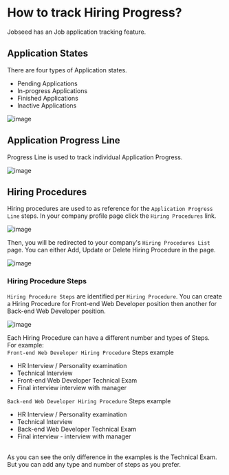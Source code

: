 # How to track Hiring Progress?

Jobseed has an Job application tracking feature.

## Application States

There are four types of Application states.
- Pending Applications
- In-progress Applications
- Finished Applications
- Inactive Applications

![image](/images/application-states.jpg)

## Application Progress Line

Progress Line is used to track individual Application Progress.

![image](/images/application-progress-line.jpg)

## Hiring Procedures

Hiring procedures are used to as reference for the `Application Progress Line` steps.
In your company profile page click the `Hiring Procedures` link.

![image](/images/hiring-procedure-link.jpg)

Then, you will be redirected to your company's `Hiring Procedures List` page.
You can either Add, Update or Delete Hiring Procedure in the page.

![image](/images/hiring-procedures-list.jpg)

### Hiring Procedure Steps

`Hiring Procedure Steps` are identified per `Hiring Procedure`.
You can create a Hiring Procedure for Front-end Web Developer position then another for
Back-end Web Developer position.

![image](/images/hiring-procedure-steps.jpg)

Each Hiring Procedure can have a different number and types of Steps.
<br>
For example: 
<br>
`Front-end Web Developer Hiring Procedure` Steps example
- HR Interview / Personality examination
- Technical Interview
- Front-end Web Developer Technical Exam
- Final interview interview with manager

`Back-end Web Developer Hiring Procedure` Steps example
- HR Interview / Personality examination
- Technical Interview
- Back-end Web Developer Technical Exam
- Final interview - interview with manager

<br>
As you can see the only difference in the examples is the Technical Exam. But you can add any type and number of steps as you prefer.
